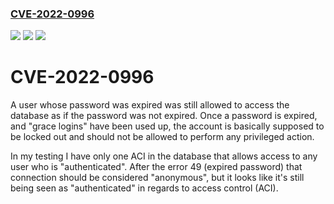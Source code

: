 
### [CVE-2022-0996](https://cve.mitre.org/cgi-bin/cvename.cgi?name=CVE-2022-0996)
![](https://img.shields.io/static/v1?label=Product&message=389-ds-base&color=blue)
![](https://img.shields.io/static/v1?label=Version&message=1.4&color=blue)
![](https://img.shields.io/static/v1?label=Vulnerability&message=ImproperAuthentication&color=brighgreen)
# CVE-2022-0996

A user whose password was expired was still allowed to access the database as if the password was not expired.  Once a password is expired, and "grace 
logins" have been used up, the account is basically supposed to be locked out and should not be allowed to perform any privileged action.

In my testing I have only one ACI in the database that allows access to any user who is "authenticated".  After the error 49 (expired password) 
that connection should be considered "anonymous", but it looks like it's still being seen as "authenticated" in regards to access control (ACI).
